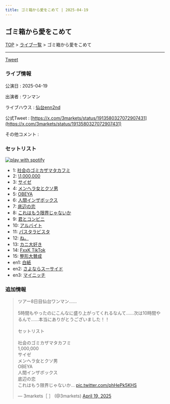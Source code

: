 ```yaml
---
title: ゴミ箱から愛をこめて | 2025-04-19
---
```

## ゴミ箱から愛をこめて

[TOP](/setlist/) > [ライブ一覧](lives.html) > ゴミ箱から愛をこめて

___

<a href="https://twitter.com/share?ref_src=twsrc%5Etfw" data-text="3markets[ ]セットリスト > ゴミ箱から愛をこめて" class="twitter-share-button" data-via="3markets" data-hashtags="3markets" data-related="3markets" data-show-count="false">Tweet</a>

### ライブ情報

公演日
:    2025-04-19

出演者
:    ワンマン

ライブハウス
:    [仙台enn2nd](livehouse105.html)

公式Tweet
:    [https://x.com/3markets/status/1913580327072907431](https://x.com/3markets/status/1913580327072907431)

その他コメント
:    

### セットリスト


[![play with spotify](images/spotify-icon.png)](https://open.spotify.com/playlist/6Hj7bvOmdMmGTHlXa0L5UC)



*  1: [社会のゴミカザマタカフミ](song002.html)
*  2: [\1,000,000](song022.html)
*  3: [サイゼ](song004.html)
*  4: [メンヘラ女とクソ男](song072.html)
*  5: [OBEYA](song021.html)
*  6: [人間インザボックス](song016.html)
*  7: [底辺の恋](song008.html)
*  8: [これはもう限界じゃないか](song081.html)
*  9: [君とコンビニ](song024.html)
*  10: [アルバイト](song042.html)
*  11: [パスタラビスタ](song102.html)
*  12: [ね。](song076.html)
*  13: [カニ大好き](song079.html)
*  14: [FxxK TikTok](song082.html)
*  15: [整形大賛成](song005.html)
*  en1: [白紙](song098.html)
*  en2: [さよならスーサイド](song013.html)
*  en3: [マイニッチ](song046.html)


### 追加情報



<blockquote class="twitter-tweet"><p lang="ja" dir="ltr">ツアー8日目仙台ワンマン……<br><br>5時間もやったのにこんなに盛り上がってくれるなんて……次は10時間やるんで……本当にありがとうございました！！<br><br>セットリスト<br><br>社会のゴミカザマタカフミ<br>1,000,000<br>サイゼ<br>メンヘラ女とクソ男<br>OBEYA<br>人間インザボックス<br>底辺の恋<br>これはもう限界じゃないか… <a href="https://t.co/phHePk5KHS">pic.twitter.com/phHePk5KHS</a></p>&mdash; 3markets［ ］ (@3markets) <a href="https://twitter.com/3markets/status/1913580327072907431?ref_src=twsrc%5Etfw">April 19, 2025</a></blockquote>
<script async src="https://platform.twitter.com/widgets.js" charset="utf-8"></script>




<script async src="https://platform.twitter.com/widgets.js" charset="utf-8"></script>